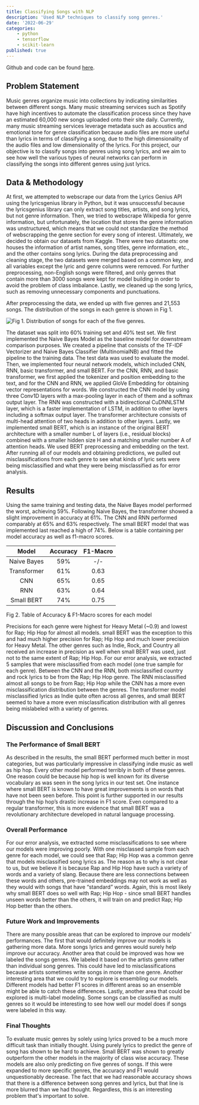```yaml
---
title: Classifying Songs with NLP
description: 'Used NLP techniques to classify song genres.'
date: '2022-06-29'
categories: 
    - python
    - tensorflow
    - scikit-learn
published: true
---
```



Github and code can be found [here](https://github.com/wejarrard/classifying_songs_with_nlp).

## Problem Statement 

Music genres organize music into collections by indicating similarities between different songs. Many music streaming services such as Spotify have high incentives to automate the classification process since they have an estimated 60,000 new songs uploaded onto their site daily. Currently, many music streaming services leverage metadata such as acoustics and emotional tone for genre classification because audio files are more useful than lyrics in terms of classifying a song, due to the high dimensionality of the audio files and low dimensionality of the lyrics. For this project, our objective is to classify songs into genres using song lyrics, and we aim to see how well the various types of neural networks can perform in classifying the songs into different genres using just lyrics. 

## Data & Methodology 

At first, we attempted to webscrape our data from the Lyrics Genius API using the lyricsgenius library in Python, but it was unsuccessful because the lyricsgenius library can only extract song titles, artists, and song lyrics, but not genre information. Then, we tried to webscrape Wikipedia for genre information, but unfortunately, the location that stores the genre information was unstructured, which means that we could not standardize the method of webscrapping the genre section for every song of interest. Ultimately, we decided to obtain our datasets from Kaggle. There were two datasets: one houses the information of artist names, song titles, genre information, etc., and the other contains song lyrics. During the data preprocessing and cleaning stage, the two datasets were merged based on a common key, and all variables except the lyric and genre columns were removed. For further preprocessing, non-English songs were filtered, and only genres that contain more than 3000 songs were kept for model building in order to avoid the problem of class imbalance. Lastly, we cleaned up the song lyrics, such as removing unnecessary components and punctuations. 

After preprocessing the data, we ended up with five genres and 21,553 songs. The distribution of the songs in each genre is shown in Fig 1. 

![Fig 1. Distribution of songs for each of the five genres.](/images/genre_song_count.png "Fig 1. Distribution of songs for each of the five genres.")


The dataset was split into 60% training set and 40% test set. We first implemented the Naive Bayes Model as the baseline model for downstream comparison purposes. We created a pipeline that consists of the TF-IDF Vectorizer and Naive Bayes Classifier (MultinomialNB) and fitted the pipeline to the training data. The test data was used to evaluate the model. Then, we implemented four neural network models, which included CNN, RNN, basic transformer, and small BERT. For the CNN, RNN, and basic transformer, we first applied the tokenizer and position embedding to the text, and for the CNN and RNN, we applied GloVe Embedding for obtaining vector representations for words. We constructed the CNN model by using three Conv1D layers with a max-pooling layer in each of them and a softmax output layer. The RNN was constructed with a bidirectional CuDNNLSTM layer, which is a faster implementation of LSTM, in addition to other layers including a softmax output layer. The transformer architecture consists of multi-head attention of two heads in addition to other layers. Lastly, we implemented small BERT, which is an instance of the original BERT architecture with a smaller number L of layers (i.e., residual blocks) combined with a smaller hidden size H and a matching smaller number A of attention heads. We used BERT preprocessing and embedding on the text. After running all of our models and obtaining predictions, we pulled out misclassifications from each genre to see what kinds of lyric sets were being misclassified and what they were being misclassified as for error analysis. 

## Results 

Using the same training and testing data, the Naive Bayes model performed the worst, achieving 59%. Following Naive Bayes, the transformer showed a slight improvement in accuracy at 61%. The CNN and RNN performed comparably at 65% and 63% respectively. The small BERT model that was implemented last reached a high of 74%. Below is a table containing per model accuracy as well as f1-macro scores. 

|    Model    | Accuracy | F1-Macro |
|:-----------:|:--------:|:--------:|
| Naive Bayes |    59%   |    -/-   |
| Transformer |    61%   |   0.63   |
|     CNN     |    65%   |   0.65   |
|     RNN     |    63%   |   0.64   |
|  Small BERT |    74%   |   0.75   |

Fig 2. Table of Accuracy & F1-Macro scores for each model

Precisions for each genre were highest for Heavy Metal (~0.9) and lowest for Rap; Hip Hop for almost all models. small BERT was the exception to this and had much higher precision for Rap; Hip Hop and much lower precision for Heavy Metal. The other genres such as Indie, Rock, and Country all received an increase in precision as well when small BERT was used, just not to the same extent of Rap; Hip Hop. For our error analysis, we extracted 5 samples that were misclassified from each model (one true sample for each genre). Between the CNN and the RNN, both misclassified country and rock lyrics to be from the Rap; Hip Hop genre. The RNN misclassified almost all songs to be from Rap; Hip Hop while the CNN has a more even misclassification distribution between the genres. The transformer model misclassified lyrics as Indie quite often across all genres, and small BERT seemed to have a more even misclassification distribution with all genres being mislabeled with a variety of genres. 

## Discussion and Conclusions

### The Performance of Small BERT
As described in the results, the small BERT performed much better in most categories, but was particularly impressive in classifying indie music as well as hip hop. Every other model performed terribly in both of these genres. One reason could be because hip hop is well known for its diverse vocabulary as was seen in the song lyrics in our test set. One instance where small BERT is known to have great improvements is on words that have not been seen before. This point is further supported in our results through the hip hop’s drastic increase in F1 score. Even compared to a regular transformer, this is more evidence that small BERT was a revolutionary architecture developed in natural language processing.

### Overall Performance
For our error analysis, we extracted some misclassifications to see where our models were improving poorly. With one misclassed sample from each genre for each model, we could see that Rap; Hip Hop was a common genre that models misclassified song lyrics as.  The reason as to why is not clear to us, but we believe it is because Rap and Hip Hop have such a variety of words and a variety of slang. Because there are less connections between these words and others, pre-trained embeddings may not work as well as they would with songs that have “standard” words. Again, this is most likely why small BERT does so well with Rap; Hip Hop - since small BERT handles unseen words better than the others, it will train on and predict Rap; Hip Hop better than the others. 

### Future Work and Improvements
There are many possible areas that can be explored to improve our models' performances. The first that would definitely improve our models is gathering more data. More songs lyrics and genres would surely help improve our accuracy. Another area that could be improved was how we labeled the songs genres. We labeled it based on the artists genre rather than individual song genres. This could have led to misclassifications because artists sometimes write songs in more than one genre. Another interesting area that we could try to explore is ensembling our models. Different models had better F1 scores in different areas so an ensemble might be able to catch these differences. Lastly, another area that could be explored is multi-label modeling. Some songs can be classified as multi genres so it would be interesting to see how well our model does if songs were labeled in this way.

### Final Thoughts
To evaluate music genres by solely using lyrics proved to be a much more difficult task than initially thought. Using purely lyrics to predict the genre of song has shown to be hard to achieve. Small BERT was shown to greatly outperform the other models in the majority of class wise accuracy. These models are also only predicting on five genres of songs. If this were expanded to more specific genres, the accuracy and F1 would unquestionably decrease. The fact that we had reasonable accuracy shows that there is a difference between song genres and lyrics, but that line is more blurred than we had thought. Regardless, this is an interesting problem that's important to solve.
